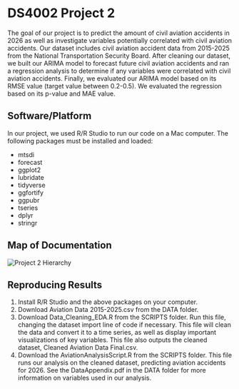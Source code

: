 # DS4002 Project 2

The goal of our project is to predict the amount of civil aviation accidents in 2026 as well as investigate variables potentially correlated with civil aviation accidents. Our dataset includes civil aviation accident data from 2015-2025 from the National Transportation Security Board. After cleaning our dataset, we built our ARIMA model to forecast future civil aviation accidents and ran a regression analysis to determine if any variables were correlated with civil aviation accidents. Finally, we evaluated our ARIMA model based on its RMSE value (target value between 0.2-0.5). We evaluated the regression based on its p-value and MAE value. 

## Software/Platform 

In our project, we used R/R Studio to run our code on a Mac computer. The following packages must be installed and loaded: 
- mtsdi
- forecast
- ggplot2
- lubridate
- tidyverse
- ggfortify
- ggpubr
- tseries
- dplyr
- stringr

## Map of Documentation 
![Project 2 Hierarchy](https://github.com/user-attachments/assets/62292b04-cd69-464e-a757-cda97c35f3e4)


## Reproducing Results
1. Install R/R Studio and the above packages on your computer.
2. Download Aviation Data 2015-2025.csv from the DATA folder.
3. Download Data_Cleaning_EDA.R from the SCRIPTS folder. Run this file, changing the dataset import line of code if necessary. This file will clean the data and convert it to a time series, as well as display important visualizations of key variables. This file also outputs the cleaned dataset, Cleaned Aviation Data Final.csv. 
4. Download the AviationAnalysisScript.R from the SCRIPTS folder. This file runs our analysis on the cleaned dataset, predicting aviation accidents for 2026. See the DataAppendix.pdf in the DATA folder for more information on variables used in our analysis. 
